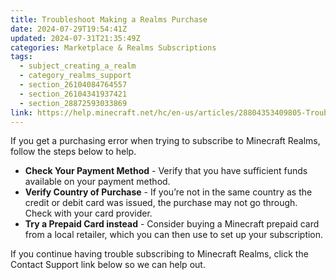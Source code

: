 ```yaml
---
title: Troubleshoot Making a Realms Purchase
date: 2024-07-29T19:54:41Z
updated: 2024-07-31T21:35:49Z
categories: Marketplace & Realms Subscriptions
tags:
  - subject_creating_a_realm
  - category_realms_support
  - section_26104084764557
  - section_26104341937421
  - section_28872593033869
link: https://help.minecraft.net/hc/en-us/articles/28804353409805-Troubleshoot-Making-a-Realms-Purchase
---
```


If you get a purchasing error when trying to subscribe to Minecraft Realms, follow the steps below to help.

- **Check Your Payment Method** - Verify that you have sufficient funds available on your payment method.
- **Verify Country of Purchase** - If you’re not in the same country as the credit or debit card was issued, the purchase may not go through. Check with your card provider.
- **Try a Prepaid Card instead** - Consider buying a Minecraft prepaid card from a local retailer, which you can then use to set up your subscription.

If you continue having trouble subscribing to Minecraft Realms, click the Contact Support link below so we can help out.

